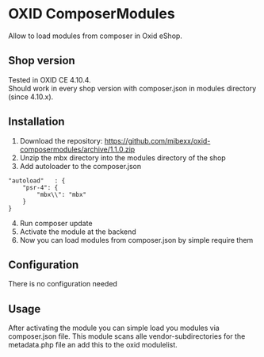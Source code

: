 OXID ComposerModules
=========================
Allow to load modules from composer in Oxid eShop.

Shop version
-----------------
Tested in OXID CE 4.10.4.  
Should work in every shop version with composer.json in modules directory (since 4.10.x).


Installation
------------------
1. Download the repository: https://github.com/mibexx/oxid-composermodules/archive/1.1.0.zip
2. Unzip the mbx directory into the modules directory of the shop
3. Add autoloader to the composer.json

```
"autoload"   : {
    "psr-4": {
        "mbx\\": "mbx"
    }
}
```

4. Run composer update
5. Activate the module at the backend
6. Now you can load modules from composer.json by simple require them

Configuration
-----------------
There is no configuration needed

Usage
-----------------
After activating the module you can simple load you modules via composer.json file.
This module scans alle vendor-subdirectories for the metadata.php file an add this to the oxid modulelist.

